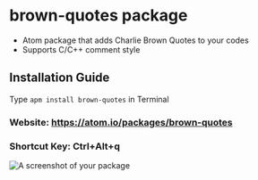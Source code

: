 # brown-quotes package

* Atom package that adds Charlie Brown Quotes to your codes 
* Supports C/C++ comment style

## Installation Guide
Type `apm install brown-quotes` in Terminal

### Website: https://atom.io/packages/brown-quotes

### Shortcut Key: Ctrl+Alt+q



![A screenshot of your package](https://f.cloud.github.com/assets/69169/2290250/c35d867a-a017-11e3-86be-cd7c5bf3ff9b.gif)
